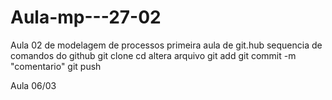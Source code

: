 # Aula-mp---27-02
Aula 02 de modelagem de processos
primeira aula de git.hub
sequencia de comandos do github
git clone
cd <diretorio>
altera arquivo
git add<nome do arquivo>
git commit -m "comentario"
git push

Aula 06/03
